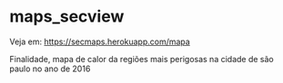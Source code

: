 # maps_secview

Veja em: https://secmaps.herokuapp.com/mapa

Finalidade, mapa de calor da regiões mais perigosas na cidade de são paulo no ano de 2016
